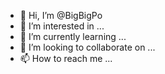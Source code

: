 - 👋 Hi, I’m @BigBigPo
- 👀 I’m interested in ...
- 🌱 I’m currently learning ...
- 💞️ I’m looking to collaborate on ...
- 📫 How to reach me ...

<!---
BigBigPo/BigBigPo is a ✨ special ✨ repository because its `README.md` (this file) appears on your GitHub profile.
You can click the Preview link to take a look at your changes.
--->
